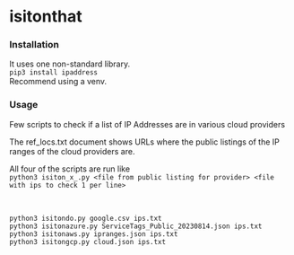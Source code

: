 # isitonthat

### Installation
It uses one non-standard library.<br/>
`pip3 install ipaddress`<br/>
Recommend using a venv.<br/>

### Usage

Few scripts to check if a list of IP Addresses are in various cloud providers<br/>

The ref_locs.txt document shows URLs where the public listings of the IP ranges of the cloud providers are.<br/>

All four of the scripts are run like<br/>
`python3 isiton_x_.py <file from public listing for provider> <file with ips to check 1 per line>`<br/>

<br/>

`python3 isitondo.py google.csv ips.txt`<br/>
`python3 isitonazure.py ServiceTags_Public_20230814.json ips.txt`<br/>
`python3 isitonaws.py ipranges.json ips.txt`<br/>
`python3 isitongcp.py cloud.json ips.txt`<br/>
